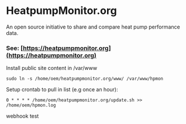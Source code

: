 # HeatpumpMonitor.org

An open source initiative to share and compare heat pump performance data.

### See: [https://heatpumpmonitor.org](https://heatpumpmonitor.org)

Install public site content in /var/www

    sudo ln -s /home/oem/heatpumpmonitor.org/www/ /var/www/hpmon
    
Setup crontab  to pull in list (e.g once an hour):

    0 * * * * /home/oem/heatpumpmonitor.org/update.sh >> /home/oem/hpmon.log

webhook test
